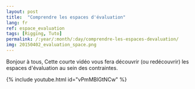 ```yaml
---
layout: post
title:  "Comprendre les espaces d'évaluation"
lang: fr
ref: espace_evaluation
tags: [Rigging, Tuto]
permalink: /:year/:month/:day/comprendre-les-espaces-devaluation/
img: 20150402_evaluation_space.png
---
```


Bonjour à tous,
Cette courte vidéo vous fera découvrir (ou redécouvrir) les espaces d'évaluation au sein des contraintes.

{% include youtube.html id="vPmMBlGtNCw" %}
